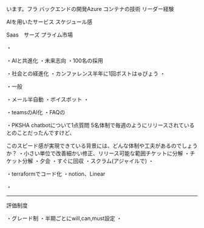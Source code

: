 います。フラ
バックエンドの開発Azure
コンテナの技術
リーダー経験

AIを用いたサービス
スケジュール感


Saas　サーズ
プライム市場

・

・AIと共進化
・未来志向
・100名の採用

・社会との経進化
・カンファレンス半年に1回ポストはゅぴょう
・

・一般

・メール半自動
・ボイスボット
・

・teamsのAI化
・FAQの

・PKSHA chatbotについて1点質問
5名体制で毎週のようにリリースされているとのことだったんですけど、

このスピード感が実現できている背景には、どんな体制や工夫があるのでしょうか？
・小さい単位で改善細かい修正、リリース可能な範囲チケットに分解
・チケット分解
・夕会
・すぐに回収
・スクラム(アジャイルで)
・


・terraformでコード化
・notion、Linear

・



---
評価制度

・グレード制
・半期ごとにwill,can,must設定
・